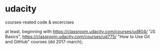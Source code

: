 # udacity
courses-reated code &amp; excercises 

at least, beginning with https://classroom.udacity.com/courses/ud804/ "JS Basics", https://classroom.udacity.com/courses/ud775/ "How to Use Git and GitHub" courses (dd 2017-march);
